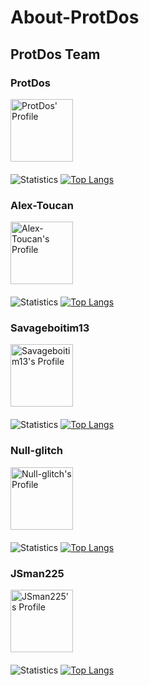 # About-ProtDos

## ProtDos Team
### ProtDos
<a href = "https://github.com/ProtDos"><img src = "https://avatars.githubusercontent.com/u/69071809?v=4" alt = "ProtDos' Profile" style = "width: 100px; height: 100px;"/><a/>
</br></br>
![Statistics](https://github-profile-summary-cards.vercel.app/api/cards/profile-details?username=ProtDos&theme=github_dark)
[![Top Langs](https://github-readme-stats.vercel.app/api/top-langs/?username=ProtDos&theme=github_dark)](https://github.com/anuraghazra/github-readme-stats)

### Alex-Toucan
<a href = "https://github.com/Alex-Toucan"><img src = "https://avatars.githubusercontent.com/u/99103316?v=4" alt = "Alex-Toucan's Profile" style = "width: 100px; height: 100px;"/><a/>
</br></br>
![Statistics](https://github-profile-summary-cards.vercel.app/api/cards/profile-details?username=Alex-Toucan&theme=github_dark)
[![Top Langs](https://github-readme-stats.vercel.app/api/top-langs/?username=Alex-Toucan&theme=github_dark)](https://github.com/anuraghazra/github-readme-stats)

### Savageboitim13
<a href = "https://github.com/Savageboitim13"><img src = "https://avatars.githubusercontent.com/u/102526504?v=4" alt = "Savageboitim13's Profile" style = "width: 100px; height: 100px;"/><a/>
</br></br>
![Statistics](https://github-profile-summary-cards.vercel.app/api/cards/profile-details?username=Savageboitim13&theme=github_dark)
[![Top Langs](https://github-readme-stats.vercel.app/api/top-langs/?username=Savageboitim13&theme=github_dark)](https://github.com/anuraghazra/github-readme-stats)

### Null-glitch
<a href = "https://github.com/Null-glitch"><img src = "https://avatars.githubusercontent.com/u/72862794?v=4" alt = "Null-glitch's Profile" style = "width: 100px; height: 100px;"/><a/>
</br></br>
![Statistics](https://github-profile-summary-cards.vercel.app/api/cards/profile-details?username=Null-glitch&theme=github_dark)
[![Top Langs](https://github-readme-stats.vercel.app/api/top-langs/?username=Null-glitch&theme=github_dark)](https://github.com/anuraghazra/github-readme-stats)

### JSman225
<a href = "https://github.com/JSman225"><img src = "https://avatars.githubusercontent.com/u/84781179?v=4" alt = "JSman225's Profile" style = "width: 100px; height: 100px;"/><a/>
</br></br>
![Statistics](https://github-profile-summary-cards.vercel.app/api/cards/profile-details?username=JSman225&theme=github_dark)
[![Top Langs](https://github-readme-stats.vercel.app/api/top-langs/?username=JSman225&theme=github_dark)](https://github.com/anuraghazra/github-readme-stats)

<!--
1. ProtDos
2. Alex-Toucan
3. Savageboitim13
4. Null-glitch
5. JSman225
-->
